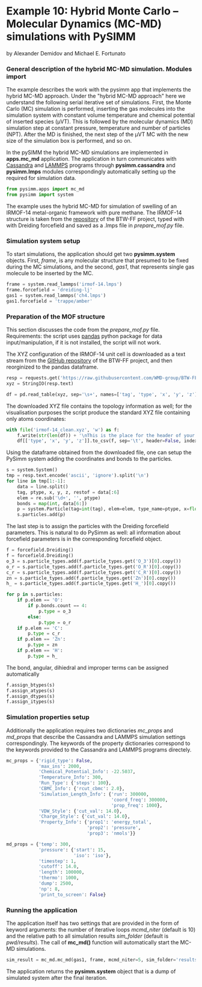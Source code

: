 Example 10: Hybrid Monte Carlo – Molecular Dynamics (MC-MD) simulations with PySIMM
========================================================================================
by Alexander Demidov and Michael E. Fortunato

### General description of the hybrid MC-MD simulation. Modules import

The example describes the work with the pysimm app that implements the hybrid MC-MD approach. Under the "hybrid MC-MD approach" here we understand the following serial iterative set of simulations. First, the Monte Carlo (MC) simulation is performed, inserting the gas molecules into the simulation system with constant volume temperature and chemical potential of inserted species (&#956;VT). This is followed by the molecular dynamics (MD) simulation step at constant pressure, temperature and number of particles (NPT). After the MD is finished, the next step of the &#956;VT MC with the new size of the simulation box is performed, and so on.

In the pySIMM the hybrid MC-MD simulations are implemented in **apps.mc_md** application. The application in turn communicates with [Cassandra](https://cassandra.nd.edu) and [LAMMPS](http://lammps.sandia.gov)  programs through **pysimm.cassandra** and **pysimm.lmps** modules correspondingly automatically setting up the required for simulation data.

```python
from pysimm.apps import mc_md
from pysimm import system
```

The example uses the hybrid MC-MD for simulation of swelling of an IRMOF-14 metal-organic framework with pure methane. The IRMOF-14 structure is taken from the [repository](https://github.com/WMD-group/BTW-FF/tree/master/structures) of the BTW-FF project, typed with with Dreiding forcefield and saved as a .lmps file in *prepare_mof.py* file.

### Simulation system setup

To start simulations, the application should get two **pysimm.system** objects. First, *frame*, is any molecular structure that presumed to be fixed during the MC simulations, and the second, *gas1*, that represents single gas molecule to be inserted by the MC. 

```python
frame = system.read_lammps('irmof-14.lmps')
frame.forcefield = 'dreiding-lj'
gas1 = system.read_lammps('ch4.lmps')
gas1.forcefield = 'trappe/amber'
```

### Preparation of the MOF structure

This section discusses the code from the *prepare_mof.py* file.
Requirements: the script uses [pandas](https://pandas.pydata.org/) python package for data input/manipulation, if it is not installed, the script will not work.

The XYZ configuration of the IRMOF-14 unit cell is downloaded as a text stream from the [GitHub repository](https://github.com/WMD-group/BTW-FF/) of the BTW-FF project, and then reorginized to the pandas dataframe.


```python
resp = requests.get('https://raw.githubusercontent.com/WMD-group/BTW-FF/master/structures/IRMOF-14.xyz')
xyz = StringIO(resp.text)

df = pd.read_table(xyz, sep='\s+', names=['tag', 'type', 'x', 'y', 'z'], usecols=[0, 1, 2, 3, 4], skiprows=1)
```

The downloaded XYZ file contains the topology information as well; for the visualisation purposes the script  produce the standard XYZ file containing only atoms coordinates:
```python
with file('irmof-14_clean.xyz', 'w') as f:
    f.write(str(len(df)) + '\nThis is the place for the header of your XYZ file\n')
    df[['type', 'x', 'y', 'z']].to_csv(f, sep='\t', header=False, index=False)
```

Using the dataframe obtained from the downloaded file, one can setup the PySimm system adding the coordinates and bonds to the particles.

```python
s = system.System()
tmp = resp.text.encode('ascii', 'ignore').split('\n')
for line in tmp[1:-1]:
    data = line.split()
    tag, ptype, x, y, z, restof = data[:6]
    elem = re.sub('\d+', '', ptype)
    bonds = map(int, data[6:])
    p = system.Particle(tag=int(tag), elem=elem, type_name=ptype, x=float(x), y=float(y), z=float(z), bonds=bonds)
    s.particles.add(p)
```

The last step is to assign  the particles with the Dreiding forcefield parameters. This is natural to do PySimm as well: all information about forcefield parameters is in the corresponding forcefield object.

```python
f = forcefield.Dreiding()
f = forcefield.Dreiding()
o_3 = s.particle_types.add(f.particle_types.get('O_3')[0].copy())
o_r = s.particle_types.add(f.particle_types.get('O_R')[0].copy())
c_r = s.particle_types.add(f.particle_types.get('C_R')[0].copy())
zn = s.particle_types.add(f.particle_types.get('Zn')[0].copy())
h_ = s.particle_types.add(f.particle_types.get('H_')[0].copy())

for p in s.particles:
    if p.elem == 'O':
        if p.bonds.count == 4:
            p.type = o_3
        else:
            p.type = o_r
    if p.elem == 'C':
        p.type = c_r
    if p.elem == 'Zn':
        p.type = zn
    if p.elem == 'H':
        p.type = h_
```

The bond, angular, dihiedral and improper terms can be assigned automatically

```python
f.assign_btypes(s)
f.assign_atypes(s)
f.assign_dtypes(s)
f.assign_itypes(s)
```


### Simulation properties setup

Additionally the application requires two dictionaries *mc_props* and *md_props* that describe the Cassandra and LAMMPS simulation settings correspondingly. The keywords of the property dictionaries correspond to the keywords provided to the Cassandra and LAMMPS programs directely.

```python
mc_props = {'rigid_type': False,
            'max_ins': 2000,
            'Chemical_Potential_Info': -22.5037,
            'Temperature_Info': 300,
            'Run_Type': {'steps': 100},
            'CBMC_Info': {'rcut_cbmc': 2.0},
            'Simulation_Length_Info': {'run': 300000,
                                       'coord_freq': 300000,
                                       'prop_freq': 1000},
            'VDW_Style': {'cut_val': 14.0},
            'Charge_Style': {'cut_val': 14.0},
            'Property_Info': {'prop1': 'energy_total',
                              'prop2': 'pressure',
                              'prop3': 'nmols'}}

md_props = {'temp': 300,
            'pressure': {'start': 15,
                         'iso': 'iso'},
            'timestep': 1,
            'cutoff': 14.0,
            'length': 100000,
            'thermo': 1000,
            'dump': 2500,
            'np': 8, 
            'print_to_screen': False}
```

### Running the application

The application itself has two settings that are provided in the form of keyword arguments: the number of iterative loops *mcmd_niter* (default is 10) and the relative path to all simulation results *sim_folder* (default is *pwd/results*).  The call of **mc_md()** function will automatically start the MC-MD simulations.

```python
sim_result = mc_md.mc_md(gas1, frame, mcmd_niter=5, sim_folder='results',  mc_props=mc_props, md_props=md_props)
```

The application returns the **pysimm.system** object that is a dump of simulated system after the final iteration.
